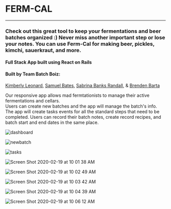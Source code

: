# FERM-CAL
___
### Check out this great tool to keep your fermentations and beer batches organized :) Never miss another important step or lose your notes. You can use Ferm-Cal for making beer, pickles, kimchi, sauerkraut, and more.
  
#### Full Stack App built using React on Rails
#### Built by Team Batch Boiz:
[Kimberly Leonard](https://www.github.com/kimberlyleo), [Samuel Bates](https://www.github.com/samboozle), [Sabrina Banks Randall](https://www.github.com/sabrinabanks), & [Brenden Barta](https://www.github.com/brendenbarta)  
  
Our responsive app allows mad fermtationists to manage their active fermentations and cellars.  
Users can create new batches and the app will manage the batch's info. The app will create tasks events for all the standard steps that need to be completed. Users can record their batch notes, create record recipes, and batch start and end dates in the same place.  


![dashboard](https://user-images.githubusercontent.com/57583457/74859589-25f0dd80-52fc-11ea-896d-16151313abfc.png "User Dashboard")
  
![newbatch](https://user-images.githubusercontent.com/57583457/74859657-3dc86180-52fc-11ea-8214-7a5713c50d3e.png "Creating a new batch")
  
![tasks](https://user-images.githubusercontent.com/57583457/74862019-36a35280-5300-11ea-8c80-6ae407b0529c.png "User Upcoming Tasks")
  
![Screen Shot 2020-02-19 at 10 01 38 AM](https://user-images.githubusercontent.com/57583457/74861636-8e8d8980-52ff-11ea-8234-272207b6e40e.png)
  
![Screen Shot 2020-02-19 at 10 02 49 AM](https://user-images.githubusercontent.com/57583457/74861641-90574d00-52ff-11ea-83da-380519c6549a.png)
  
![Screen Shot 2020-02-19 at 10 03 42 AM](https://user-images.githubusercontent.com/57583457/74861673-9a794b80-52ff-11ea-831f-6c405f75f3af.png)
  
![Screen Shot 2020-02-19 at 10 04 39 AM](https://user-images.githubusercontent.com/57583457/74861685-9e0cd280-52ff-11ea-8b0b-eceef95808c2.png)
  
![Screen Shot 2020-02-19 at 10 06 12 AM](https://user-images.githubusercontent.com/57583457/74861689-9fd69600-52ff-11ea-9291-0c1020f3564e.png)

